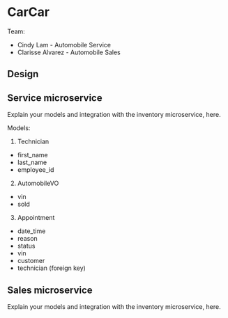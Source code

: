 # CarCar

Team:

* Cindy Lam - Automobile Service
* Clarisse Alvarez - Automobile Sales

## Design

## Service microservice

Explain your models and integration with the inventory
microservice, here.

Models:
1) Technician
- first_name
- last_name
- employee_id
2) AutomobileVO
- vin
- sold
3) Appointment
- date_time
- reason
- status
- vin
- customer
- technician (foreign key)

## Sales microservice

Explain your models and integration with the inventory
microservice, here.
